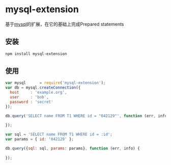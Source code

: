 # mysql-extension

基于[mysql](https://github.com/felixge/node-mysql)的扩展，在它的基础上完成Prepared statements

## 安装

```bash
npm install mysql-extension
```

## 使用

```js
var mysql      = require('mysql-extension');
var db = mysql.createConnection({
  host     : 'example.org',
  user     : 'bob',
  password : 'secret'
});

db.query('SELECT name FROM T1 WHERE id = "042129"', function (err, info) {
	
});

var sql = 'SELECT name FROM T1 WHERE id = :id';
var params = { id: '042129' };

db.query({sql: sql, params: params}, function (err, info) {
	
});
```
